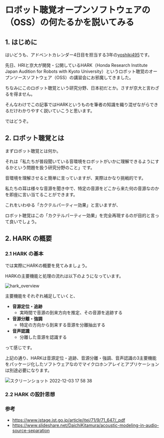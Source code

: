 # ロボット聴覚オープンソフトウェアの（OSS）の何たるかを説いてみる

## 1. はじめに

はいどうも、アドベントカレンダー4日目を担当する3年の[yoshiki495](https://github.com/yoshiki495)です。

先日、HRIと京大が開発・公開しているHARK（Honda Research Institute Japan Audition for Robots with Kyoto University）というロボット聴覚のオープンソースソフトウェア（OSS）の講習会にお邪魔してきました。

ちなみにこのロボット聴覚という研究分野、日本初だとか。さすが京大と言わざるを得ません。

そんなわけでこの記事ではHARKというものを筆者の知識を織り混ぜながらできるだけわかりやすく説いていこうと思います。

ではどうぞ。

## 2. ロボット聴覚とは

まずロボット聴覚とは何か。

それは「私たちが普段聞いている音環境をロボットがいかに理解できるようにするかという問題を扱う研究分野のこと」です。

音環境を理解させると簡単に言っていますが、実際はかなり挑戦的です。

私たちの耳は様々な音源を聞き中で、特定の音源をどこから来た何の音源なのかを即座に言い当てることができます。

これをいわゆる「カクテルパーティー効果」と言いますが、

ロボット聴覚はこの「カクテルパーティー効果」を完全再現するのが目的と言って良いでしょう。

## 2. HARK の概要

### 2.1 HARK の基本

では実際にHARKの概要を見てみましょう。

HARKの主要機能と処理の流れは以下のようになっています。

![hark_overview](https://user-images.githubusercontent.com/68012132/204194793-9cbfe489-484b-4c65-a1ea-b996c067e3ce.jpeg)

主要機能をそれぞれ補足していくと、

- **音源定位・追跡**
  - 実時間で音源の到来方向を推定、その音源を追跡する
- **音源分離・強調**
  - 特定の方向から到来する音源を分離抽出する
- **音声認識**
  - 分離した音源を認識する

って感じです。

上記の通り、HARKは音源定位・追跡、音源分離・強調、音声認識の3主要機能をパッケージ化したソフトウェアなのでマイクロホンアレイとアプリケーションは別途必要になります。

![スクリーンショット 2022-12-03 17 58 38](https://user-images.githubusercontent.com/68012132/205433001-1b3bc3ef-2be7-4015-97af-76b99f9d291b.png)

### 2.2 HARK の設計思想

### 参考
- https://www.jstage.jst.go.jp/article/itej/71/9/71_647/_pdf
- https://www.slideshare.net/DaichiKitamura/acoustic-modeling-in-audio-source-separation

